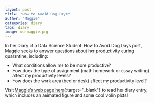 ```yaml
---
layout: post
title: "How to Avoid Dog Days"
author: "Maggie"
categories: diary
tags: diary
image: wu-maggie.png
---
```


In her Diary of a Data Science Student: How to Avoid Dog Days post, Maggie seeks to answer questions about her productivity during quarantine, including:

- What conditions allow me to be more productive?  
- How does the type of assignment (math homework or essay writing) affect my productivity levels?
- How does the work area (bed or desk) affect my productivity level?

Visit [Maggie's web page here](https://mwu2000.github.io/calendar-project/ "Maggie"){:target="_blank"} to read her diary entry, which includes an animated figure and some cool violin plots!

